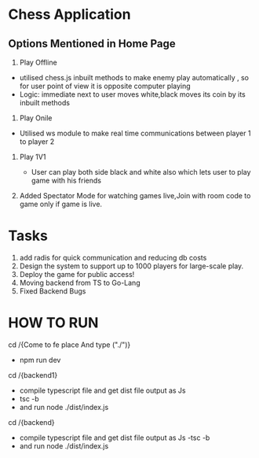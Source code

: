 # Chess Application

## Options Mentioned in Home Page

1. Play Offline
- utilised chess.js inbuilt methods to make enemy play automatically , so for user point of view it is opposite computer playing
- Logic: immediate next to user moves white,black moves its coin by its inbuilt methods
1. Play Onile
  - Utilised ws module to make real time communications between player 1 to player 2
1. Play 1V1
     - User can play both side black and white also which lets user to play game with his friends
  
1. Added Spectator Mode for watching games live,Join with room code to game only if game is live.

# Tasks
1. add radis for quick communication and reducing db costs
1. Design the system to support up to 1000 players for large-scale play.
1. Deploy the game for public access!
1. Moving backend from TS to Go-Lang
1. Fixed Backend Bugs



# HOW TO RUN



cd /{Come to fe place And type ("./")}
  - npm run dev


cd /{backend1}
  - compile typescript file and get dist file output as Js
  - tsc -b
  - and run node ./dist/index.js

cd /{backend}
  - compile typescript file and get dist file output as Js
  -tsc -b
  - and run node ./dist/index.js

